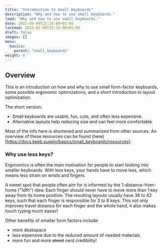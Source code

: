 ```yaml
---
title: "Introduction to Small Keyboards"
description: "Why and how to use small keyboards."
lead: "Why and how to use small keyboards."
date: 2022-05-09T22:24:00+01:00
lastmod: 2022-05-09T22:24:00+01:00
draft: false
images: []
menu:
  basics:
    parent: "small_keyboards"
weight: 0
---
```


## Overview
This is an introduction on how and why to use small form-factor keyboards, some possible ergonomic optimizations, and a short introduction to layout optimization.

The short version:
- Small keyboards are usable, fun, cute, and often less expensive.
- Alternative layouts help reducing size and can feel more comfortable.

Most of the info here is shortened and summarized from other sources.
An overview of these resources can be found (here)[https://docs.keeb.supply/basics/small_keyboards/resources].

### Why use less keys?
Ergonomics is often the main motivation for people to start looking into smaller keyboards.
With less keys, your hands have to move less, which means less strain on wrists and fingers.

A sweet spot that people often aim for is informed by the 1-distance-from-home ("1dfh") idea:
Each finger should never have to move more than 1 key away from its home position.
The resulting layouts usually have 36 to 42 keys, such that each finger is responsible for 3 to 6 keys.
This not only improves travel distance for each finger and the whole hand, it also makes touch typing much easier!

Other benefits of smaller form factors include:
- more deskspace
- less expensive due to the reduced amount of needed materials
- more fun and more ~~street~~ nerd credibility!


<!-- ## Table of Contents -->
<!-- - small keyboards -->
<!--   - multiple functions per key -->
<!--     - layers -->
<!--     - hold-taps -->
<!--       - homerow mods -->
<!--     - combos & sequences -->
<!--     - one shot mods -->
<!--     - mod-morph -->
<!--     - tap dance -->
<!--   - why use less keys? -->
<!--     - less movement, less strain -->
<!--     - more deskspace -->
<!--     - less expensive -->
<!--     - fun! -->
<!-- - keymaps -->
<!--   - QWERTY is outdated (but a bad standard is better than no standard) -->
<!--   - optimizing keymaps -->
<!--     - stronger and weaker fingers -->
<!--     - home row utilization -->
<!--     - rolls -->
<!--     - balancing hands -->
<!--     - avoiding uncomfortable patterns -->
<!--       - same finger bigrams & trigrams -->
<!--       - lateral-stretch bigrams -->
<!--       - redirects -->
<!--       - onehands -->
<!--     - letters on thumb-keys -->

